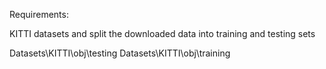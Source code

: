 Requirements:

KITTI datasets and split the downloaded data into training and testing sets

Datasets\KITTI\obj\testing
Datasets\KITTI\obj\training
